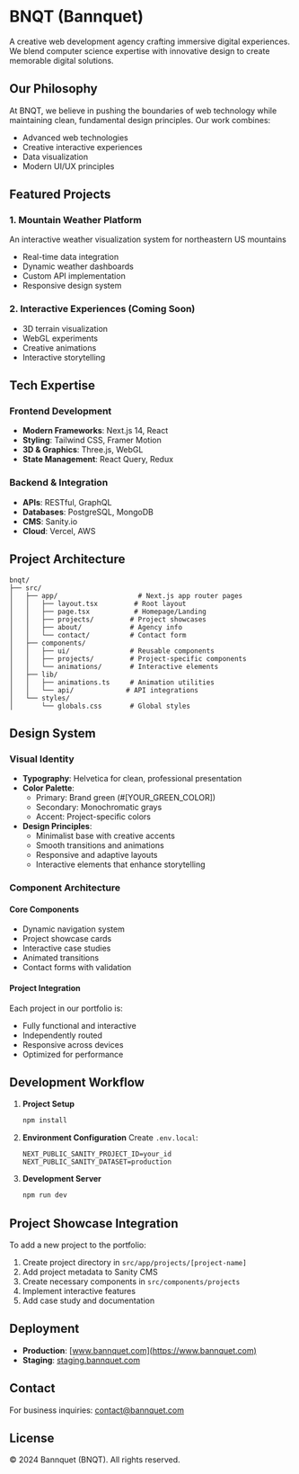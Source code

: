 # BNQT (Bannquet)

A creative web development agency crafting immersive digital experiences. We blend computer science expertise with innovative design to create memorable digital solutions.

## Our Philosophy

At BNQT, we believe in pushing the boundaries of web technology while maintaining clean, fundamental design principles. Our work combines:
- Advanced web technologies
- Creative interactive experiences
- Data visualization
- Modern UI/UX principles

## Featured Projects

### 1. Mountain Weather Platform
An interactive weather visualization system for northeastern US mountains
- Real-time data integration
- Dynamic weather dashboards
- Custom API implementation
- Responsive design system

### 2. Interactive Experiences (Coming Soon)
- 3D terrain visualization
- WebGL experiments
- Creative animations
- Interactive storytelling

## Tech Expertise

### Frontend Development
- **Modern Frameworks**: Next.js 14, React
- **Styling**: Tailwind CSS, Framer Motion
- **3D & Graphics**: Three.js, WebGL
- **State Management**: React Query, Redux

### Backend & Integration
- **APIs**: RESTful, GraphQL
- **Databases**: PostgreSQL, MongoDB
- **CMS**: Sanity.io
- **Cloud**: Vercel, AWS

## Project Architecture

```
bnqt/
├── src/
│   ├── app/                    # Next.js app router pages
│   │   ├── layout.tsx         # Root layout
│   │   ├── page.tsx           # Homepage/Landing
│   │   ├── projects/         # Project showcases
│   │   ├── about/            # Agency info
│   │   └── contact/          # Contact form
│   ├── components/
│   │   ├── ui/               # Reusable components
│   │   ├── projects/         # Project-specific components
│   │   └── animations/       # Interactive elements
│   ├── lib/
│   │   ├── animations.ts     # Animation utilities
│   │   └── api/             # API integrations
│   └── styles/
│       └── globals.css       # Global styles
```

## Design System

### Visual Identity
- **Typography**: Helvetica for clean, professional presentation
- **Color Palette**: 
  - Primary: Brand green (#[YOUR_GREEN_COLOR])
  - Secondary: Monochromatic grays
  - Accent: Project-specific colors
- **Design Principles**:
  - Minimalist base with creative accents
  - Smooth transitions and animations
  - Responsive and adaptive layouts
  - Interactive elements that enhance storytelling

### Component Architecture

#### Core Components
- Dynamic navigation system
- Project showcase cards
- Interactive case studies
- Animated transitions
- Contact forms with validation

#### Project Integration
Each project in our portfolio is:
- Fully functional and interactive
- Independently routed
- Responsive across devices
- Optimized for performance

## Development Workflow

1. **Project Setup**
   ```bash
   npm install
   ```

2. **Environment Configuration**
   Create `.env.local`:
   ```
   NEXT_PUBLIC_SANITY_PROJECT_ID=your_id
   NEXT_PUBLIC_SANITY_DATASET=production
   ```

3. **Development Server**
   ```bash
   npm run dev
   ```

## Project Showcase Integration

To add a new project to the portfolio:

1. Create project directory in `src/app/projects/[project-name]`
2. Add project metadata to Sanity CMS
3. Create necessary components in `src/components/projects`
4. Implement interactive features
5. Add case study and documentation

## Deployment

- **Production**: [www.bannquet.com](https://www.bannquet.com)
- **Staging**: [staging.bannquet.com](https://staging.bannquet.com)

## Contact

For business inquiries: [contact@bannquet.com](mailto:contact@bannquet.com)

## License

© 2024 Bannquet (BNQT). All rights reserved.
